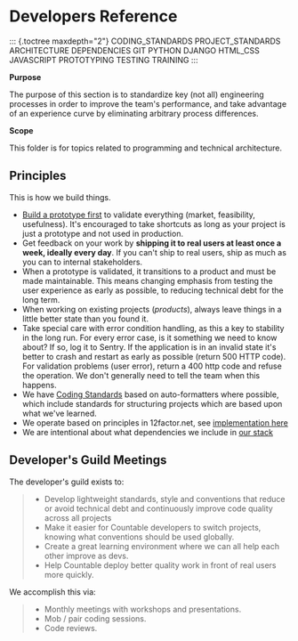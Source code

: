 Developers Reference
====================

::: {.toctree maxdepth="2"}
CODING\_STANDARDS PROJECT\_STANDARDS ARCHITECTURE DEPENDENCIES GIT
PYTHON DJANGO HTML\_CSS JAVASCRIPT PROTOTYPING TESTING TRAINING
:::

**Purpose**

The purpose of this section is to standardize key (not all) engineering
processes in order to improve the team\'s performance, and take
advantage of an experience curve by eliminating arbitrary process
differences.

**Scope**

This folder is for topics related to programming and technical
architecture.

Principles
----------

This is how we build things.

-   [Build a prototype first](../PROTOTYPING.html) to validate
    everything (market, feasibility, usefulness). It\'s encouraged to
    take shortcuts as long as your project is just a prototype and not
    used in production.
-   Get feedback on your work by **shipping it to real users at least
    once a week, ideally every day**. If you can\'t ship to real users,
    ship as much as you can to internal stakeholders.
-   When a prototype is validated, it transitions to a product and must
    be made maintainable. This means changing emphasis from testing the
    user experience as early as possible, to reducing technical debt for
    the long term.
-   When working on existing projects (*products*), always leave things
    in a little better state than you found it.
-   Take special care with error condition handling, as this a key to
    stability in the long run. For every error case, is it something we
    need to know about? If so, log it to Sentry. If the application is
    in an invalid state it\'s better to crash and restart as early as
    possible (return 500 HTTP code). For validation problems (user
    error), return a 400 http code and refuse the operation. We don\'t
    generally need to tell the team when this happens.
-   We have [Coding Standards](../CODING_STANDARDS.html) based on
    auto-formatters where possible, which include standards for
    structuring projects which are based upon what we\'ve learned.
-   We operate based on principles in 12factor.net, see [implementation
    here](../devops/DEVOPS.html)
-   We are intentional about what dependencies we include in [our
    stack](https://countable-ops-manual.readthedocs.io/devops/DEVOPS.html#stack-choices)

Developer\'s Guild Meetings
---------------------------

The developer\'s guild exists to:

> -   Develop lightweight standards, style and conventions that reduce
>     or avoid technical debt and continuously improve code quality
>     across all projects
> -   Make it easier for Countable developers to switch projects,
>     knowing what conventions should be used globally.
> -   Create a great learning environment where we can all help each
>     other improve as devs.
> -   Help Countable deploy better quality work in front of real users
>     more quickly.

We accomplish this via:

> -   Monthly meetings with workshops and presentations.
> -   Mob / pair coding sessions.
> -   Code reviews.
